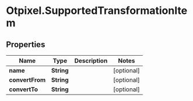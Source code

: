 # Otpixel.SupportedTransformationItem

## Properties
Name | Type | Description | Notes
------------ | ------------- | ------------- | -------------
**name** | **String** |  | [optional] 
**convertFrom** | **String** |  | [optional] 
**convertTo** | **String** |  | [optional] 


